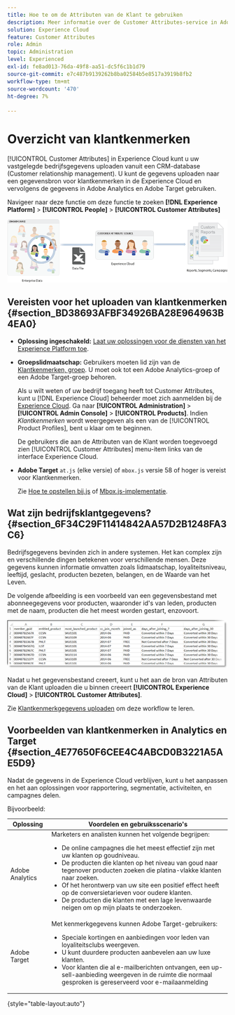 ```yaml
---
title: Hoe te om de Attributen van de Klant te gebruiken
description: Meer informatie over de Customer Attributes-service in Adobe Experience Cloud. Ontdek hoe u Customer Attribute-gegevens kunt uploaden voor gebruik in Adobe Analytics en Adobe Target.
solution: Experience Cloud
feature: Customer Attributes
role: Admin
topic: Administration
level: Experienced
exl-id: fe8ad013-76da-49f8-aa51-dc5f6c1b1d79
source-git-commit: e7c487b9139262b8ba02584b5e8517a3919b8fb2
workflow-type: tm+mt
source-wordcount: '470'
ht-degree: 7%

---
```


# Overzicht van klantkenmerken

[!UICONTROL Customer Attributes] in Experience Cloud kunt u uw vastgelegde bedrijfsgegevens uploaden vanuit een CRM-database (Customer relationship management). U kunt de gegevens uploaden naar een gegevensbron voor klantkenmerken in de Experience Cloud en vervolgens de gegevens in Adobe Analytics en Adobe Target gebruiken.

Navigeer naar deze functie om deze functie te zoeken **[!DNL Experience Platform]** > **[!UICONTROL People]** > **[!UICONTROL Customer Attributes]**

![Overzicht van klantkenmerken](assets/custom_reports.png)

## Vereisten voor het uploaden van klantkenmerken {#section_BD38693AFBF34926BA28E964963B4EA0}

* **Oplossing ingeschakeld:** [Laat uw oplossingen voor de diensten van het Experience Platform toe](core-services.md#concept_07ED1D5C64234E77976E6D572E78FB9C).

* **Groepslidmaatschap:** Gebruikers moeten lid zijn van de [Klantkenmerken, groep](admin-getting-started.md#task_3295A85536BF48899A1AB40D207E77E9). U moet ook tot een Adobe Analytics-groep of een Adobe Target-groep behoren.

   Als u wilt weten of uw bedrijf toegang heeft tot Customer Attributes, kunt u [!DNL Experience Cloud] beheerder moet zich aanmelden bij de [Experience Cloud](https://experience.adobe.com). Ga naar **[!UICONTROL Administration]** > **[!UICONTROL Admin Console]** > **[!UICONTROL Products]**. Indien *Klantkenmerken* wordt weergegeven als een van de [!UICONTROL Product Profiles], bent u klaar om te beginnen.

   De gebruikers die aan de Attributen van de Klant worden toegevoegd zien [!UICONTROL Customer Attributes] menu-item links van de interface Experience Cloud.

* **Adobe Target** `at.js` (elke versie) of `mbox.js` versie 58 of hoger is vereist voor Klantkenmerken.

   Zie [Hoe te opstellen bij.js](https://experienceleague.adobe.com/docs/target/using/implement-target/client-side/deploy-at-js/how-to-deployatjs.html?lang=en) of [Mbox.js-implementatie](https://experienceleague.adobe.com/docs/target/using/implement-target/client-side/mbox-implement/mbox-download.html?lang=en).

## Wat zijn bedrijfsklantgegevens? {#section_6F34C29F11414842AA57D2B1248FA3C6}

Bedrijfsgegevens bevinden zich in andere systemen. Het kan complex zijn en verschillende dingen betekenen voor verschillende mensen. Deze gegevens kunnen informatie omvatten zoals lidmaatschap, loyaliteitsniveau, leeftijd, geslacht, producten bezeten, belangen, en de Waarde van het Leven.

De volgende afbeelding is een voorbeeld van een gegevensbestand met abonneegegevens voor producten, waaronder id&#39;s van leden, producten met de naam, producten die het meest worden gestart, enzovoort.

![Wat zijn bedrijfsklantgegevens?](assets/01_crs_usecase.png)

Nadat u het gegevensbestand creeert, kunt u het aan de bron van Attributen van de Klant uploaden die u binnen creeert **[!UICONTROL Experience Cloud]** > **[!UICONTROL Customer Attributes]**.

Zie [Klantkenmerkgegevens uploaden](t-crs-usecase.md#task_BCC327B2A0EF4A1BBB2934013AB92B78) om deze workflow te leren.

## Voorbeelden van klantkenmerken in Analytics en Target {#section_4E77650F6CEE4C4ABCD0B3221A5AE5D9}

Nadat de gegevens in de Experience Cloud verblijven, kunt u het aanpassen en het aan oplossingen voor rapportering, segmentatie, activiteiten, en campagnes delen.

Bijvoorbeeld:

| Oplossing | Voordelen en gebruiksscenario&#39;s |
|--- |--- |
| Adobe Analytics | Marketers en analisten kunnen het volgende begrijpen:<ul><li>De online campagnes die het meest effectief zijn met uw klanten op goudniveau.</li><li>De producten die klanten op het niveau van goud naar tegenover producten zoeken die platina-vlakke klanten naar zoeken.</li><li>Of het herontwerp van uw site een positief effect heeft op de conversietarieven voor oudere klanten.</li><li>De producten die klanten met een lage levenwaarde neigen om op mijn plaats te onderzoeken.</li></ul> |
| Adobe Target | Met kenmerkgegevens kunnen Adobe Target-gebruikers:<ul><li>Speciale kortingen en aanbiedingen voor leden van loyaliteitsclubs weergeven.</li><li>U kunt duurdere producten aanbevelen aan uw luxe klanten.</li><li>Voor klanten die al e-mailberichten ontvangen, een up-sell-aanbieding weergeven in de ruimte die normaal gesproken is gereserveerd voor e-mailaanmelding</li></ul> |

{style="table-layout:auto"}
